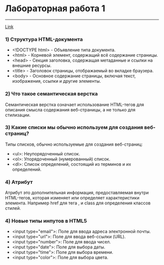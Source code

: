 # Лабораторная работа 1
____
[Link](https://user2033.github.io/LR-1/)
### 1) Структура HTML-документа
* &lt;!DOCTYPE html> - Объявление типа документа.
* &lt;html> - Корневой элемент, содержащий всё содержание страницы.
* &lt;head> - Секция заголовка, содержащая метаданные и ссылки на внешние ресурсы.
* &lt;title> - Заголовок страницы, отображаемый во вкладке браузера.
* &lt;body> - Основное содержание страницы, включая текст, изображения, ссылки и другие элементы.

### 2) Что такое семантическая верстка
Семантическая верстка означает использование HTML-тегов для описания смысла содержания веб-страницы, а не только для стилизации.

### 3) Какие списки мы обычно используем для создания веб-страниц?
Типы списков, обычно используемые для создания веб-страниц:
* &lt;ul>: Неупорядоченный список.
* &lt;ol>: Упорядоченный (нумерованный) список.
* &lt;dl>: Список определений, состоящий из терминов и их определений.

### 4) Атрибут
Атрибут это дополнительная информация, предоставляемая внутри HTML-тегов, которая изменяет или определяет характеристики элемента. Например href для тега <a>, и class для определения классов стилей.

### 4) Новые типы инпутов в HTML5
* &lt;input type="email">: Поле для ввода адреса электронной почты.
* &lt;input type="url">: Поле для ввода веб-ссылки (URL).
* &lt;input type="number">: Поле для ввода чисел.
* &lt;input type="date">: Поле для выбора даты.
* &lt;input type="time">: Поле для выбора времени.
* &lt;input type="color">: Поле для выбора цвета.
